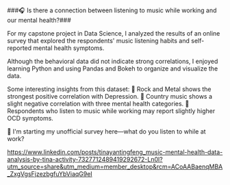 ###🎧 Is there a connection between listening to music while working and our mental health?###

For my capstone project in Data Science, I analyzed the results of an online survey that explored the respondents' music listening habits and self-reported mental health symptoms.

Although the behavioral data did not indicate strong correlations, I enjoyed learning Python and using Pandas and Bokeh to organize and visualize the data.

Some interesting insights from this dataset:
🎸 Rock and Metal shows the strongest positive correlation with Depression.
🤠 Country music shows a slight negative correlation with three mental health categories.
💼 Respondents who listen to music while working may report slightly higher OCD symptoms.

👀 I'm starting my unofficial survey here—what do you listen to while at work?

https://www.linkedin.com/posts/tinayantingfeng_music-mental-health-data-analysis-by-tina-activity-7327712489419292672-Ln0l?utm_source=share&utm_medium=member_desktop&rcm=ACoAABaenqMBA_ZxgVgsFjzezbgfuYbViaqG9eI
